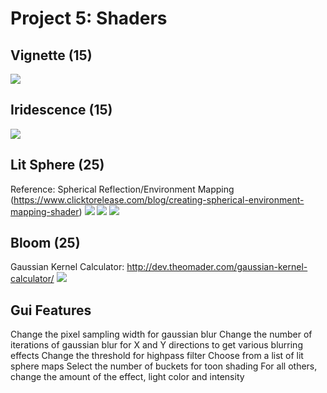 
# Project 5: Shaders

Vignette (15)
-------------------------
![](./vignette.jpg)

Iridescence (15)
-------------------------
![](./iridescent.jpg)

Lit Sphere (25)
-------------------------
Reference: Spherical Reflection/Environment Mapping
(https://www.clicktorelease.com/blog/creating-spherical-environment-mapping-shader)
![](./litsphere1.jpg)
![](./litsphere2.jpg)
![](./litsphere3.jpg)

Bloom (25)
-------------------------
Gaussian Kernel Calculator: http://dev.theomader.com/gaussian-kernel-calculator/
![](./bloom.jpg)

Gui Features
-------------------------
Change the pixel sampling width for gaussian blur
Change the number of iterations of gaussian blur for X and Y directions to get various blurring effects
Change the threshold for highpass filter
Choose from a list of lit sphere maps
Select the number of buckets for toon shading
For all others, change the amount of the effect, light color and intensity